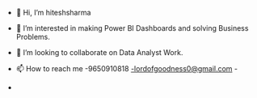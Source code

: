 - 👋 Hi, I’m hiteshsharma
- 👀 I’m interested in making Power BI Dashboards and solving Business Problems.
- 💞️ I’m looking to collaborate on Data Analyst Work.
- 📫 How to reach me -9650910818
                     -lordofgoodness0@gmail.com
                     -
                     
-  

<!---
hiteshsharma936/hiteshsharma936 is a ✨ special ✨ repository because its `README.md` (this file) appears on your GitHub profile.
You can click the Preview link to take a look at your changes.
--->
